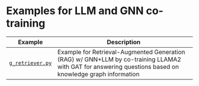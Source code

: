 # Examples for LLM and GNN co-training

| Example                                    | Description                                                                                                                                             |
| ------------------------------------------ | ------------------------------------------------------------------------------------------------------------------------------------------------------- |
| [`g_retriever.py`](./g_retriever.py)       | Example for Retrieval-Augmented Generation (RAG) w/ GNN+LLM by co-training LLAMA2 with GAT for answering questions based on knowledge graph information |
